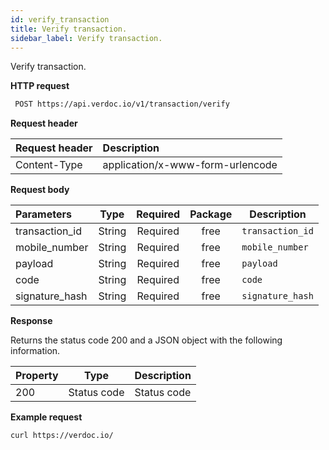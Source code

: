 ```yaml
---
id: verify_transaction
title: Verify transaction.
sidebar_label: Verify transaction.
---
```


Verify transaction.

**HTTP request**

```bash
 POST https://api.verdoc.io/v1/transaction/verify
```

**Request header**

| Request header | Description                      |
| :------------- | :------------------------------- |
| Content-Type   | application/x-www-form-urlencode |

**Request body**

| Parameters     |  Type  | Required | Package | Description      |
| :------------- | :----: | :------: | :-----: | ---------------- |
| transaction_id | String | Required |  free   | `transaction_id` |
| mobile_number  | String | Required |  free   | `mobile_number`  |
| payload        | String | Required |  free   | `payload`        |
| code           | String | Required |  free   | `code`           |
| signature_hash | String | Required |  free   | `signature_hash` |

**Response**

Returns the status code 200 and a JSON object with the following information.

| Property |    Type     | Description |
| :------- | :---------: | ----------- |
| 200      | Status code | Status code |

**Example request**

```bash
curl https://verdoc.io/
```
